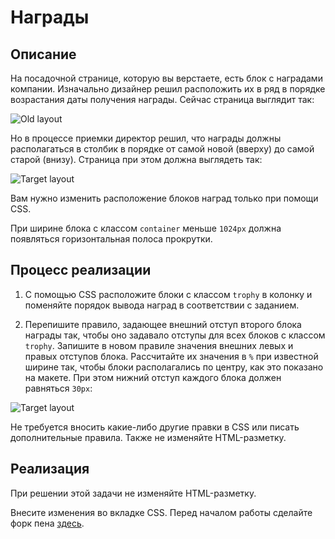 ﻿# Награды

## Описание
На посадочной странице, которую вы верстаете, есть блок с наградами компании. Изначально дизайнер решил расположить их в ряд в порядке возрастания даты получения награды.
Сейчас страница выглядит так:

![Old layout](../../sources/fluid-trophy-old.jpg)

Но в процессе приемки директор решил, что награды должны располагаться в столбик в порядке от самой новой (вверху) до самой старой (внизу).
Cтраница при этом должна выглядеть так:

![Target layout](../../sources/fluid-trophy-target.jpg)

Вам нужно изменить расположение блоков наград только при помощи CSS.

При ширине блока с классом `container` меньше `1024px` должна появляться горизонтальная полоса прокрутки.

## Процесс реализации

1. С помощью CSS расположите блоки с классом `trophy` в колонку и поменяйте порядок вывода наград в соответствии с заданием.

2. Перепишите правило, задающее внешний отступ второго блока награды так, чтобы оно задавало отступы для всех блоков с классом `trophy`.
Запишите в новом правиле значения внешних левых и правых отступов блока. 
Рассчитайте их значения в `%` при известной ширине так, чтобы блоки располагались по центру, как это показано на макете. При этом нижний отступ каждого блока должен равняться `30px`:

![Target layout](../../sources/fluid-trophy-target.jpg)

Не требуется вносить какие-либо другие правки в CSS или писать дополнительные правила. Также не изменяйте HTML-разметку.

## Реализация

При решении этой задачи не изменяйте HTML-разметку.

Внесите изменения во вкладке CSS. Перед началом работы сделайте форк пена [здесь](https://codepen.io/Netology/pen/jGjGeq?editors=0100#0).
